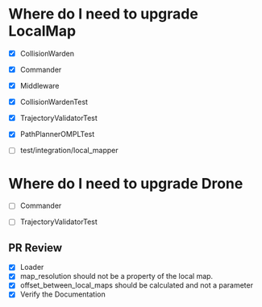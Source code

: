 # Where do I need to upgrade LocalMap 

- [x] CollisionWarden
- [x] Commander
- [x] Middleware

- [x] CollisionWardenTest
- [x] TrajectoryValidatorTest
- [x] PathPlannerOMPLTest

- [ ] test/integration/local_mapper

# Where do I need to upgrade Drone


- [ ] Commander
- [ ] TrajectoryValidatorTest


## PR Review

- [x] Loader
- [x] map_resolution should not be a property of the local map.
- [x] offset_between_local_maps should be calculated and not a parameter
- [x] Verify the Documentation